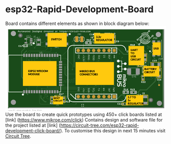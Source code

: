 # esp32-Rapid-Development-Board
Board contains different elements as shown in block diagram below: 
![Screenshot](Block%20diagram.png)
Use the board to create quick prototypes using 450+ click boards listed at [link] (https://www.mikroe.com/click)
Contains design and software file for the project listed at [link] (https://circuit-tree.com/esp32-rapid-development-click-board/). 
To customise this design in next 15 minutes visit [Circuit Tree](https://circuit-tree.com).
